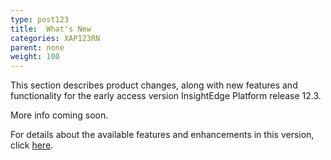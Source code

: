 ```yaml
---
type: post123
title:  What's New
categories: XAP123RN
parent: none
weight: 100
---
```


This section describes product changes, along with new features and functionality for the early access version InsightEdge Platform release 12.3.

More info coming soon.

For details about the available features and enhancements in this version, click [here](https://insightedge.atlassian.net/issues/?filter=17602).